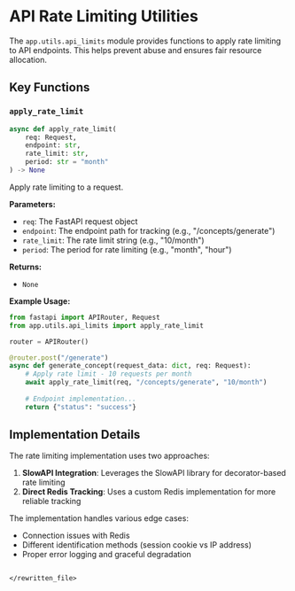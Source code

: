 # API Rate Limiting Utilities

The `app.utils.api_limits` module provides functions to apply rate limiting to API endpoints. This helps prevent abuse and ensures fair resource allocation.

## Key Functions

### `apply_rate_limit`

```python
async def apply_rate_limit(
    req: Request,
    endpoint: str,
    rate_limit: str,
    period: str = "month"
) -> None
```

Apply rate limiting to a request.

**Parameters:**

- `req`: The FastAPI request object
- `endpoint`: The endpoint path for tracking (e.g., "/concepts/generate")
- `rate_limit`: The rate limit string (e.g., "10/month")
- `period`: The period for rate limiting (e.g., "month", "hour")

**Returns:**

- `None`

**Example Usage:**

```python
from fastapi import APIRouter, Request
from app.utils.api_limits import apply_rate_limit

router = APIRouter()

@router.post("/generate")
async def generate_concept(request_data: dict, req: Request):
    # Apply rate limit - 10 requests per month
    await apply_rate_limit(req, "/concepts/generate", "10/month")
    
    # Endpoint implementation...
    return {"status": "success"}
```

## Implementation Details

The rate limiting implementation uses two approaches:

1. **SlowAPI Integration**: Leverages the SlowAPI library for decorator-based rate limiting
2. **Direct Redis Tracking**: Uses a custom Redis implementation for more reliable tracking

The implementation handles various edge cases:

- Connection issues with Redis
- Different identification methods (session cookie vs IP address)
- Proper error logging and graceful degradation
```

</rewritten_file>